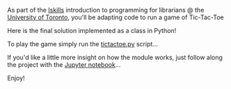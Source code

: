 As part of the [Iskills](https://www.ischool.utoronto.ca/wp-content/uploads/2020/01/Winter-2020-iSkills-posters.pdf) introduction to programming for librarians @ the [University of Toronto](https://www.utoronto.ca), you'll be adapting code to run a game of Tic-Tac-Toe


Here is the final solution implemented as a class in Python!  

To play the game simply run the [tictactoe.py](https://github.com/ldethanhoffer/tic-tac-toe/blob/master/tictactoe.py) script...

If you'd like a little more insight on how the module works, just follow along the project with the [Jupyter notebook](https://github.com/ldethanhoffer/tic-tac-toe/blob/master/tictactoe.ipynb)...  

Enjoy!

